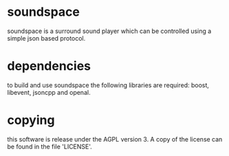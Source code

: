# soundspace
  
  soundspace is a surround sound player which can be controlled using a simple json based protocol.

# dependencies

  to build and use soundspace the following libraries are required: boost, libevent, jsoncpp and openal.

# copying

  this software is release under the AGPL version 3. A copy of the license can be found in the file 'LICENSE'.
